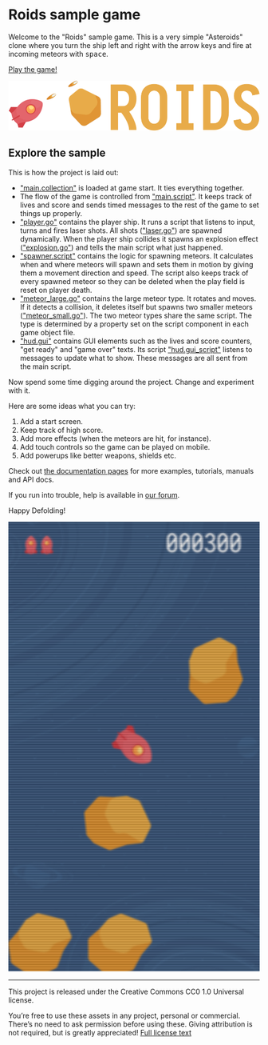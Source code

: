 # Roids sample game

Welcome to the "Roids" sample game. This is a very simple "Asteroids" clone where you turn the ship left and right with the arrow keys and fire at incoming meteors with <kbd>space</kbd>.

[Play the game!](defold://build)

![roids](doc/roids.png)

## Explore the sample

This is how the project is laid out:

* ["main.collection"](defold://open?path=/main/main.collection) is loaded at game start. It ties everything together.
* The flow of the game is controlled from ["main.script"](defold://open?path=/main/main.script). It keeps track of lives and score and sends timed messages to the rest of the game to set things up properly.
* ["player.go"](defold://open?path=/main/player.go) contains the player ship. It runs a script that listens to input, turns and fires laser shots. All shots (["laser.go"](defold://open?path=/main/laser.go)) are spawned dynamically. When the player ship collides it spawns an explosion effect (["explosion.go"](defold://open?path=/main/explosion.go)) and tells the main script what just happened.
* ["spawner.script"](defold://open?path=/main/spawner.script) contains the logic for spawning meteors. It calculates when and where meteors will spawn and sets them in motion by giving them a movement direction and speed. The script also keeps track of every spawned meteor so they can be deleted when the play field is reset on player death.
* ["meteor_large.go"](defold://open?path=/main/meteor_large.go) contains the large meteor type. It rotates and moves. If it detects a collision, it deletes itself but spawns two smaller meteors (["meteor_small.go"](defold://open?path=/main/meteor_small.go)). The two meteor types share the same script. The type is determined by a property set on the script component in each game object file.
* ["hud.gui"](defold://open?path=/main/hud.gui) contains GUI elements such as the lives and score counters, "get ready" and "game over" texts. Its script ["hud.gui_script"](defold://open?path=/main/hud.gui_script) listens to messages to update what to show. These messages are all sent from the main script.

Now spend some time digging around the project. Change and experiment with it.

Here are some ideas what you can try:

1. Add a start screen.
2. Keep track of high score.
3. Add more effects (when the meteors are hit, for instance).
4. Add touch controls so the game can be played on mobile.
5. Add powerups like better weapons, shields etc.

Check out [the documentation pages](https://defold.com/learn) for more examples, tutorials, manuals and API docs.

If you run into trouble, help is available in [our forum](https://forum.defold.com).

Happy Defolding!

![roids](doc/screenshot.png)

----

This project is released under the Creative Commons CC0 1.0 Universal license.

You’re free to use these assets in any project, personal or commercial. There’s no need to ask permission before using these. Giving attribution is not required, but is greatly appreciated!
[Full license text](https://creativecommons.org/publicdomain/zero/1.0)
